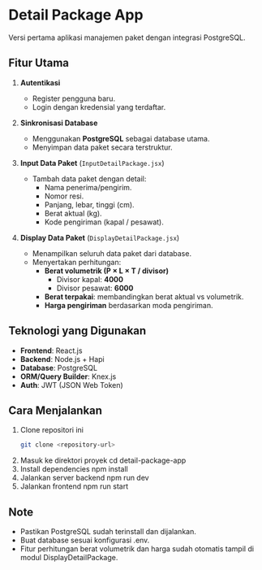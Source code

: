 # Detail Package App

Versi pertama aplikasi manajemen paket dengan integrasi PostgreSQL.

## Fitur Utama
1. **Autentikasi**
   - Register pengguna baru.
   - Login dengan kredensial yang terdaftar.

2. **Sinkronisasi Database**
   - Menggunakan **PostgreSQL** sebagai database utama.
   - Menyimpan data paket secara terstruktur.

3. **Input Data Paket** (`InputDetailPackage.jsx`)
   - Tambah data paket dengan detail:
     - Nama penerima/pengirim.
     - Nomor resi.
     - Panjang, lebar, tinggi (cm).
     - Berat aktual (kg).
     - Kode pengiriman (kapal / pesawat).

4. **Display Data Paket** (`DisplayDetailPackage.jsx`)
   - Menampilkan seluruh data paket dari database.
   - Menyertakan perhitungan:
     - **Berat volumetrik (P × L × T / divisor)**  
       - Divisor kapal: **4000**  
       - Divisor pesawat: **6000**
     - **Berat terpakai**: membandingkan berat aktual vs volumetrik.
     - **Harga pengiriman** berdasarkan moda pengiriman.

## Teknologi yang Digunakan
- **Frontend**: React.js
- **Backend**: Node.js + Hapi
- **Database**: PostgreSQL
- **ORM/Query Builder**: Knex.js
- **Auth**: JWT (JSON Web Token)

## Cara Menjalankan
1. Clone repositori ini
   ```bash
   git clone <repository-url>

2. Masuk ke direktori proyek
    cd detail-package-app
3. Install dependencies
    npm install
4. Jalankan server backend
    npm run dev
5. Jalankan frontend
    npm run start

## Note
- Pastikan PostgreSQL sudah terinstall dan dijalankan.
- Buat database sesuai konfigurasi .env.
- Fitur perhitungan berat volumetrik dan harga sudah otomatis tampil di modul DisplayDetailPackage.